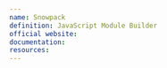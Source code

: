 ```yaml
---
name: Snowpack
definition: JavaScript Module Builder
official website:
documentation:
resources:
---
```


